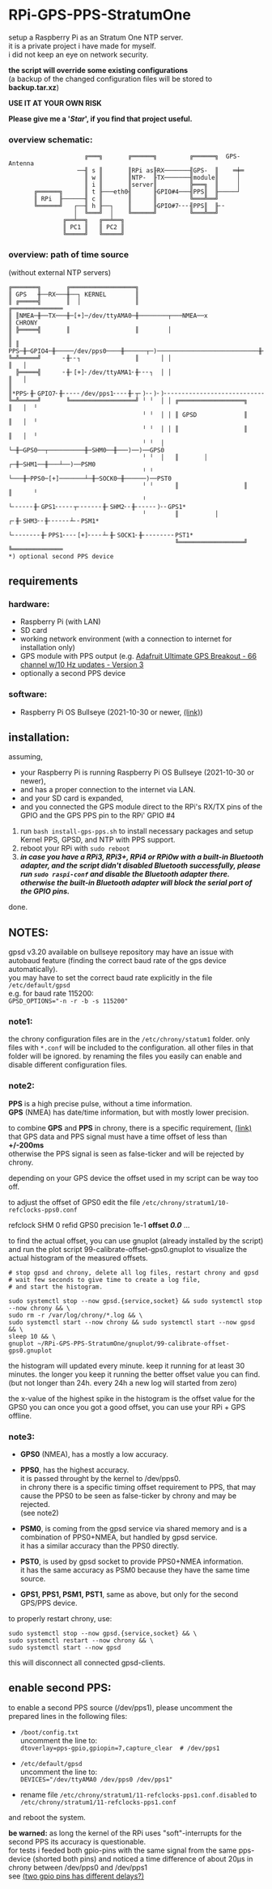 # RPi-GPS-PPS-StratumOne

setup a Raspberry Pi as an Stratum One NTP server.<br />
it is a private project i have made for myself.<br />
i did not keep an eye on network security.

**the script will override some existing configurations**<br />
(a backup of the changed configuration files will be stored to **backup.tar.xz**)

**USE IT AT YOUR OWN RISK**

**Please give me a '_Star_', if you find that project useful.**

### overview schematic:
```
                     ╔═══╗       ╔══════╗         ╔══════╗  GPS-Antenna
                   ──╢ s ║       ║RPi as╟RX───────╢GPS-  ║    ═╪═
                     ║ w ║       ║NTP-  ╟TX───────╢module║     │
                     ║ i ║       ║server║         ╠═══╗  ║     │
       ╔══════╗      ║ t ╟───eth0╢      ╟GPIO#4───╢PPS║  ╟─────┘
       ║ RPi  ╟──────╢ c ║       ║      ║         ╚═══╩══╝
       ╚══════╝   ┌──╢ h ╟──┐    ║      ╟GPIO#7╴╴╴╢PPS║  ╟╴╴
                  │  ╚═══╝  │    ╚══════╝         ╚═══╩══╝
               ╔══╧══╗   ╔══╧══╗
               ║ PC1 ║   ║ PC2 ║
               ╚═════╝   ╚═════╝
```
### overview: path of time source
(without external NTP servers)
```
╔═══════╗       ╔══════════════════╗
║ GPS   ╫──RX───╫──┐ KERNEL        ║
║ ╔═════╣       ║  │               ║                                     ╔══════════════
║ ║NMEA─╫──TX───╫─[+]─/dev/ttyAMA0─╫────────┬───NMEA──x                  ║ CHRONY
║ ╠═════╣       ║                  ║        │                            ║
║ ║ PPS─╫─GPIO4─╫─────/dev/pps0────╫──────┬─)────────────────────────────╫──[+]────PPS0
╚═╩═════╝      ╴╫╴╴┐               ║      │ │                            ║   │
  ╠═════╣      ╴╫╴[+]╴/dev/ttyAMA1╴╫╴╴╴┐  │ │                            ║   │
║ ║*PPS╴╫╴GPIO7╴╫╴╴╴╴╴/dev/pps1╴╴╴╴╫╴┬╴)╴╴)╴)╴╴╴╴╴╴╴╴╴╴╴╴╴╴╴╴╴╴╴╴╴╴╴╴╴╴╴╴╫╴╴╴)╴[+]╴PPS1*
╚═╩═════╝       ╚══════════════════╝ ╵ ╵  │ │ ╔══════════════════╗       ║   │  ╵
                                     ╵ ╵  │ │ ║ GPSD             ║       ║   │  ╵
                                     ╵ ╵  │ │ ║                  ║       ║   │  ╵
                                     ╵ ╵  │ └─╫─GPS0──┬──────────╫─SHM0──╫───)──)──GPS0
                                     ╵ ╵  │   ║       │        ┌─╫─SHM1──╫───┴──)──PSM0
                                     ╵ ╵  └───╫─PPS0─[+]───────┴─╫─SOCK0─╫──────)──PST0
                                     ╵ ╵      ║                  ║       ║      ╵
                                     ╵ └╴╴╴╴╴╴╫╴GPS1╴╴╴╴╴┬╴╴╴╴╴╴╴╫╴SHM2╴╴╫╴╴╴╴╴╴)╴╴GPS1*
                                     ╵        ║          │     ┌╴╫╴SHM3╴╴╫╴╴╴╴╴╴┴╴╴PSM1*
                                     └╴╴╴╴╴╴╴╴╫╴PPS1╴╴╴╴[+]╴╴╴╴┴╴╫╴SOCK1╴╫╴╴╴╴╴╴╴╴╴PST1*
                                              ╚══════════════════╝       ╚══════════════
*) optional second PPS device
```
## requirements

### hardware:
- Raspberry Pi (with LAN)
- SD card
- working network environment (with a connection to internet for installation only)
- GPS module with PPS output (e.g. [Adafruit Ultimate GPS Breakout - 66 channel w/10 Hz updates - Version 3](https://www.adafruit.com/products/746)
- optionally a second PPS device

### software:
- Raspberry Pi OS Bullseye (2021-10-30 or newer, [(link)](https://www.raspberrypi.org/downloads/raspbian/))

## installation:
assuming,
- your Raspberry Pi is running Raspberry Pi OS Bullseye (2021-10-30 or newer),
- and has a proper connection to the internet via LAN.
- and your SD card is expanded,
- and you connected the GPS module direct to the RPi's RX/TX pins of the GPIO and the GPS PPS pin to the RPi' GPIO #4

1. run `bash install-gps-pps.sh` to install necessary packages and setup Kernel PPS, GPSD, and NTP with PPS support.
2. reboot your RPi with `sudo reboot`
3. **_in case you have a RPi3, RPi3+, RPi4 or RPi0w with a built-in Bluetooth adapter, and the script didn't disabled Bluetooth successfully, please run `sudo raspi-conf` and disable the Bluetooth adapter there. otherwise the built-in Bluetooth adapter will block the serial port of the GPIO pins._**

done.

## NOTES:
gpsd v3.20 available on bullseye repository may have an issue with autobaud feature (finding the correct baud rate of the gps device automatically).<br>
you may have to set the correct baud rate explicitly in the file `/etc/default/gpsd`<br>
e.g. for baud rate 115200:<br>
`GPSD_OPTIONS="-n -r -b -s 115200"`
### note1:
the chrony configuration files are in the `/etc/chrony/statum1` folder.
only files with `*.conf` will be included to the configuration.
all other files in that folder will be ignored.
by renaming the files you easily can enable and disable different configuration files.

### note2:
**PPS** is a high precise pulse, without a time information.<br />
**GPS** (NMEA)  has date/time information, but with mostly lower precision.

to combine **GPS** and **PPS** in chrony, there is a specific requirement, [(link)](https://chrony.tuxfamily.org/faq.html#_using_a_pps_reference_clock)<br />
that GPS data and PPS signal must have a time offset of less than **+/-200ms**<br />
otherwise the PPS signal is seen as false-ticker and will be rejected by chrony.

depending on your GPS device the offset used in my script can be way too off.

to adjust the offset of GPS0 edit the file `/etc/chrony/stratum1/10-refclocks-pps0.conf`

refclock  SHM 0  refid GPS0  precision 1e-1  **offset _0.0_**  ...

to find the actual offset, you can use gnuplot (already installed by the script)
and run the plot script 99-calibrate-offset-gps0.gnuplot
to visualize the actual histogram of the measured offsets.<br />
```
# stop gpsd and chrony, delete all log files, restart chrony and gpsd
# wait few seconds to give time to create a log file,
# and start the histogram.

sudo systemctl stop --now gpsd.{service,socket} && sudo systemctl stop --now chrony && \
sudo rm -r /var/log/chrony/*.log && \
sudo systemctl start --now chrony && sudo systemctl start --now gpsd && \
sleep 10 && \
gnuplot ~/RPi-GPS-PPS-StratumOne/gnuplot/99-calibrate-offset-gps0.gnuplot
```
the histogram will updated every minute. keep it running for at least 30 minutes.
the longer you keep it running the better offset value you can find.
(but not longer than 24h. every 24h a new log will started from zero)

the x-value of the highest spike in the histogram is the offset value for the GPS0 you can 
once you got a good offset, you can use your RPi + GPS offline.

### note3:
- **GPS0** (NMEA), has a mostly a low accuracy.

- **PPS0**, has the highest accuracy.<br />
it is passed throught by the kernel to /dev/pps0.<br />
in chrony there is a specific timing offset requirement to PPS, that may cause the PPS0 to be seen as false-ticker by chrony and may be rejected.<br />
(see note2)

- **PSM0**, is coming from the gpsd service via shared memory and is a combination of PPS0+NMEA, but handled by gpsd service.<br />
it has a similar accuracy than the PPS0 directly.

- **PST0**, is used by gpsd socket to provide PPS0+NMEA information.<br />
it has the same accuracy as PSM0 because they have the same time source.

- **GPS1, PPS1, PSM1, PST1**, same as above, but only for the second GPS/PPS device.

to properly restart chrony, use:<br />
```
sudo systemctl stop --now gpsd.{service,socket} && \
sudo systemctl restart --now chrony && \
sudo systemctl start --now gpsd
```
this will disconnect all connected gpsd-clients.

## enable second PPS:
to enable a second PPS source (/dev/pps1), please uncomment the prepared lines in the following files:

- `/boot/config.txt`<br />
uncomment the line to:<br />
`dtoverlay=pps-gpio,gpiopin=7,capture_clear  # /dev/pps1`

- `/etc/default/gpsd`<br />
uncomment the line to:<br />
`DEVICES="/dev/ttyAMA0 /dev/pps0 /dev/pps1"`

- rename file `/etc/chrony/stratum1/11-refclocks-pps1.conf.disabled` to<br />
`/etc/chrony/stratum1/11-refclocks-pps1.conf`

and reboot the system.

**be warned:** as long the kernel of the RPi uses "soft"-interrupts for the second PPS its accuracy is questionable.<br />
for tests i feeded both gpio-pins with the same signal from the same pps-device (shorted both pins) and noticed a time difference of about 20µs in chrony between /dev/pps0 and /dev/pps1<br />
see [(two gpio pins has different delays?)](https://www.raspberrypi.org/forums/viewtopic.php?f=28&t=277074)
